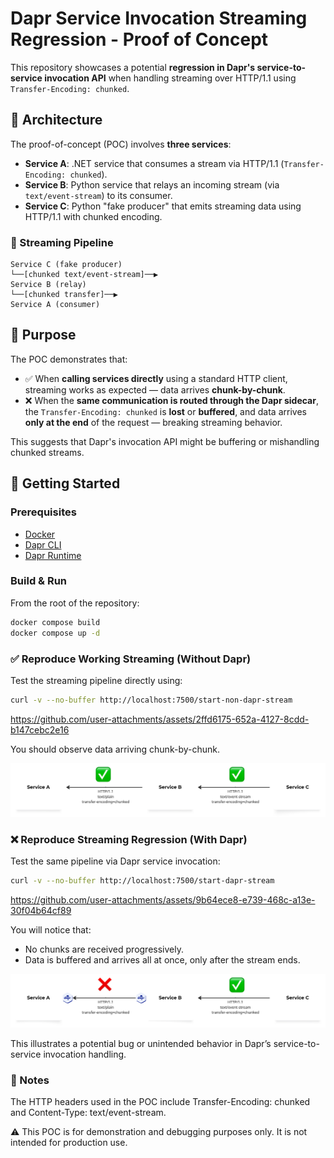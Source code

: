# Dapr Service Invocation Streaming Regression - Proof of Concept

This repository showcases a potential **regression in Dapr's service-to-service invocation API** when handling streaming over HTTP/1.1 using `Transfer-Encoding: chunked`.

## 🧩 Architecture

The proof-of-concept (POC) involves **three services**:

- **Service A**: .NET service that consumes a stream via HTTP/1.1 (`Transfer-Encoding: chunked`).
- **Service B**: Python service that relays an incoming stream (via `text/event-stream`) to its consumer.
- **Service C**: Python "fake producer" that emits streaming data using HTTP/1.1 with chunked encoding.

### 🔁 Streaming Pipeline
```
Service C (fake producer)
└──[chunked text/event-stream]──▶
Service B (relay)
└──[chunked transfer]──▶
Service A (consumer)
```

## 🎯 Purpose
The POC demonstrates that:

- ✅ When **calling services directly** using a standard HTTP client, streaming works as expected — data arrives **chunk-by-chunk**.
- ❌ When the **same communication is routed through the Dapr sidecar**, the `Transfer-Encoding: chunked` is **lost** or **buffered**, and data arrives **only at the end** of the request — breaking streaming behavior.

This suggests that Dapr's invocation API might be buffering or mishandling chunked streams.

## 🚀 Getting Started

### Prerequisites

- [Docker](https://www.docker.com/)
- [Dapr CLI](https://docs.dapr.io/getting-started/install-dapr-cli/)
- [Dapr Runtime](https://docs.dapr.io/getting-started/install-dapr-selfhost/)

### Build & Run

From the root of the repository:
```bash
docker compose build
docker compose up -d
```

### ✅ Reproduce Working Streaming (Without Dapr)
Test the streaming pipeline directly using:
```bash
curl -v --no-buffer http://localhost:7500/start-non-dapr-stream
```

https://github.com/user-attachments/assets/2ffd6175-652a-4127-8cdd-b147cebc2e16

You should observe data arriving chunk-by-chunk.

![non-dapr-schema.png](images/non-dapr-schema.png)

### ❌ Reproduce Streaming Regression (With Dapr)
Test the same pipeline via Dapr service invocation:

```bash
curl -v --no-buffer http://localhost:7500/start-dapr-stream
```

https://github.com/user-attachments/assets/9b64ece8-e739-468c-a13e-30f04b64cf89

You will notice that:
- No chunks are received progressively.
- Data is buffered and arrives all at once, only after the stream ends.

![dapr-schema.png](images/dapr-schema.png)

This illustrates a potential bug or unintended behavior in Dapr’s service-to-service invocation handling.

### 🧪 Notes
The HTTP headers used in the POC include Transfer-Encoding: chunked and Content-Type: text/event-stream.

⚠️ This POC is for demonstration and debugging purposes only. It is not intended for production use.
